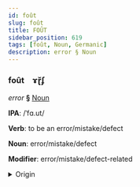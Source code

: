 ```yaml
---
id: foût
slug: foût
title: FOÛT
sidebar_position: 619
tags: [foût, Noun, Germanic]
description: error § Noun
---
```


### foût&emsp;<span kind="abugida">ɤɽ̆ʄ</span>

*error* **§** [Noun](../../tags/Noun)

**IPA**: /ˈfɑ.ut/

**Verb**: to be an error/mistake/defect

**Noun**: error/mistake/defect

**Modifier**: error/mistake/defect-related

<details>
    <summary>Origin</summary>
    Dutch fout /fɑu̯t/<br/>
    <em>Germanic Language Family</em>
</details>